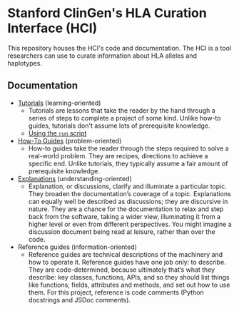 # Stanford ClinGen's HLA Curation Interface (HCI)

This repository houses the HCI's code and documentation. The HCI is a
tool researchers can use to curate information about HLA alleles and
haplotypes.

## Documentation

- [Tutorials](./doc/tutorial.md) (learning-oriented)
  - Tutorials are lessons that take the reader by the hand through a series of
    steps to complete a project of some kind. Unlike how-to guides, tutorials
    don't assume lots of prerequisite knowledge.
  - [Using the `run` script](./doc/tutorial.md#using-the-run-script)
- [How-To Guides](./doc/howto.md) (problem-oriented)
  - How-to guides take the reader through the steps required to solve a
    real-world problem. They are recipes, directions to achieve a specific end.
    Unlike tutorials, they typically assume a fair amount of prerequisite
    knowledge.
- [Explanations](./doc/explanation.md) (understanding-oriented)
  - Explanation, or discussions, clarify and illuminate a particular topic. They
    broaden the documentation’s coverage of a topic. Explanations can equally
    well be described as discussions; they are discursive in nature. They are a
    chance for the documentation to relax and step back from the software,
    taking a wider view, illuminating it from a higher level or even from
    different perspectives. You might imagine a discussion document being read
    at leisure, rather than over the code.
- Reference guides (information-oriented)
  - Reference guides are technical descriptions of the machinery and how to
    operate it. Reference guides have one job only: to describe. They are
    code-determined, because ultimately that’s what they describe: key classes,
    functions, APIs, and so they should list things like functions, fields,
    attributes and methods, and set out how to use them. For this project,
    reference is code comments (Python docstrings and JSDoc comments).